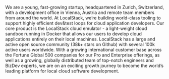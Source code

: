 We are a young, fast-growing startup, headquartered in Zurich, Switzerland, with a development office in Vienna, Austria and remote team members from around the world. At LocalStack, we’re building world-class tooling to support highly efficient dev&test loops for cloud application developers. Our core product is the LocalStack cloud emulator - a light-weight cloud sandbox running in Docker that allows our users to develop cloud applications entirely on their local machines. LocalStack has a large and active open source community (38k+ stars on Github) with several 100k active users worldwide. With a growing international customer base across the Fortune Global 500 companies for our Pro and Enterprise offerings, as well as a growing, globally distributed team of top-notch engineers and BizDev experts, we are on an exciting growth journey to become the world’s leading platform for local cloud software development.
